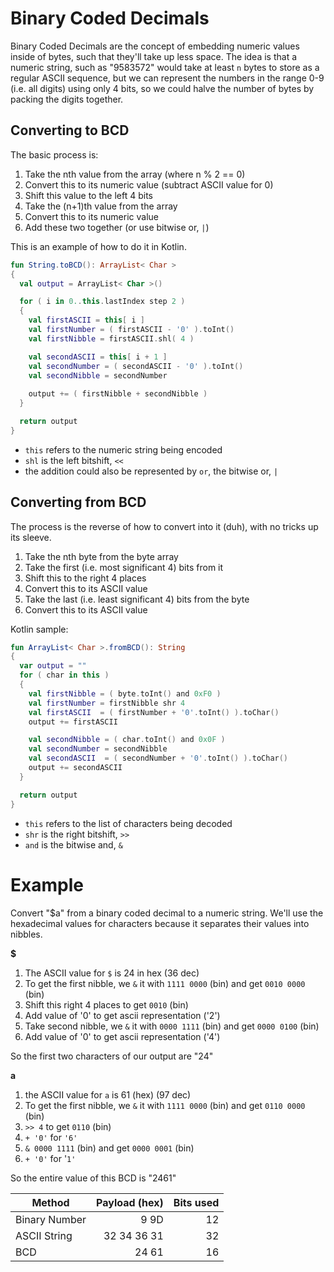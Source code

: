 Binary Coded Decimals
===

Binary Coded Decimals are the concept of embedding numeric values inside
of bytes, such that they'll take up less space. The idea is that a numeric
string, such as "9583572" would take at least `n` bytes to store as a regular
ASCII sequence, but we can represent the numbers in the range 0-9 (i.e. all
digits) using only 4 bits, so we could halve the number of bytes by packing
the digits together.

Converting to BCD
---

The basic process is:
1. Take the nth value from the array (where n % 2 == 0)
2. Convert this to its numeric value (subtract ASCII value for 0)
3. Shift this value to the left 4 bits
4. Take the (n+1)th value from the array
5. Convert this to its numeric value
6. Add these two together (or use bitwise or, `|`)

This is an example of how to do it in Kotlin.

```kotlin
fun String.toBCD(): ArrayList< Char >
{
  val output = ArrayList< Char >()

  for ( i in 0..this.lastIndex step 2 )
  {
    val firstASCII = this[ i ]
    val firstNumber = ( firstASCII - '0' ).toInt()
    val firstNibble = firstASCII.shl( 4 )

    val secondASCII = this[ i + 1 ]
    val secondNumber = ( secondASCII - '0' ).toInt()
    val secondNibble = secondNumber
  
    output += ( firstNibble + secondNibble )
  }

  return output
}
```
* `this` refers to the numeric string being encoded
* `shl` is the left bitshift, `<<`
* the addition could also be represented by `or`, the bitwise or, `|`

Converting from BCD
---

The process is the reverse of how to convert into it (duh), with no tricks up
its sleeve.

1. Take the nth byte from the byte array
2. Take the first (i.e. most significant 4) bits from it
3. Shift this to the right 4 places
4. Convert this to its ASCII value
5. Take the last (i.e. least significant 4) bits from the byte
6. Convert this to its ASCII value

Kotlin sample:
```kotlin
fun ArrayList< Char >.fromBCD(): String
{
  var output = ""
  for ( char in this )
  {
    val firstNibble = ( byte.toInt() and 0xF0 )
    val firstNumber = firstNibble shr 4
    val firstASCII  = ( firstNumber + '0'.toInt() ).toChar()
    output += firstASCII

    val secondNibble = ( char.toInt() and 0x0F )
    val secondNumber = secondNibble
    val secondASCII  = ( secondNumber + '0'.toInt() ).toChar()
    output += secondASCII
  }

  return output
}
```
* `this` refers to the list of characters being decoded
* `shr` is the right bitshift, `>>`
* `and` is the bitwise and, `&`

Example
====

Convert "$a" from a binary coded decimal to a numeric string.
We'll use the hexadecimal values for characters because it separates their values into nibbles.

**$**
1. The ASCII value for `$` is 24 in hex (36 dec)
2. To get the first nibble, we `&` it with `1111 0000` (bin) and get `0010 0000` (bin)
3. Shift this right 4 places to get `0010` (bin)
4. Add value of '0' to get ascii representation ('2')
5. Take second nibble, we `&` it with `0000 1111` (bin) and get `0000 0100` (bin)
6. Add value of '0' to get ascii representation ('4')

So the first two characters of our output are "24"

**a**
1. the ASCII value for `a` is 61 (hex) (97 dec)
2. To get the first nibble, we `&` it with `1111 0000` (bin) and get `0110 0000` (bin)
3. `>> 4` to get `0110` (bin)
4. `+ '0'` for `'6'`
5. `& 0000 1111` (bin) and get `0000 0001` (bin)
6. `+ '0'` for '`1'`

So the entire value of this BCD is "2461"

| Method        | Payload (hex) | Bits used |
| ------------- | ------------: | --------: |
| Binary Number |          9 9D |        12 |
| ASCII String  |   32 34 36 31 |        32 |
| BCD           |         24 61 |        16 |

